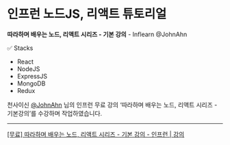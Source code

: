 # 인프런 노드JS, 리액트 튜토리얼


 ****따라하며 배우는 노드, 리액트 시리즈 - 기본 강의**** - Inflearn @JohnAhn
 


✅ Stacks
* React
* NodeJS
* ExpressJS
* MongoDB
* Redux



천사이신 [@JohnAhn](https://www.inflearn.com/users/@johnahn) 님의 인프런 무료 강의 ‘따라하며 배우는 노드, 리액트 시리즈 - 기본강의’를 수강하며 작업하였습니다.


---
[[무료] 따라하며 배우는 노드, 리액트 시리즈 - 기본 강의 - 인프런 | 강의](https://www.inflearn.com/course/%EB%94%B0%EB%9D%BC%ED%95%98%EB%A9%B0-%EB%B0%B0%EC%9A%B0%EB%8A%94-%EB%85%B8%EB%93%9C-%EB%A6%AC%EC%95%A1%ED%8A%B8-%EA%B8%B0%EB%B3%B8)
